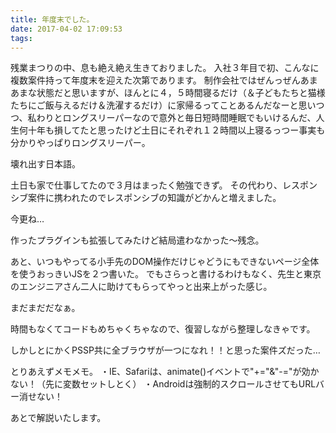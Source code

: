 ```yaml
---
title: 年度末でした。
date: 2017-04-02 17:09:53
tags:
---
```

残業まつりの中、息も絶え絶え生きておりました。
入社３年目で初、こんなに複数案件持って年度末を迎えた次第であります。
制作会社ではぜんっぜんあまあまな状態だと思いますが、ほんとに４，５時間寝るだけ（＆子どもたちと猫様たちにご飯与えるだけ＆洗濯するだけ）に家帰るってことあるんだなーと思いつつ、私わりとロングスリーパーなので意外と毎日短時間睡眠でもいけるんだ、人生何十年も損してたと思ったけど土日にそれぞれ１２時間以上寝るっつー事実も分かりやっぱりロングスリーパー。

壊れ出す日本語。

土日も家で仕事してたので３月はまったく勉強できず。
その代わり、レスポンシブ案件に携われたのでレスポンシブの知識がどかんと増えました。

今更ね…

作ったプラグインも拡張してみたけど結局遣わなかった〜残念。

あと、いつもやってる小手先のDOM操作だけじゃどうにもできないページ全体を使うおっきいJSを２つ書いた。
でもさらっと書けるわけもなく、先生と東京のエンジニアさん二人に助けてもらってやっと出来上がった感じ。

まだまだだなぁ。

時間もなくてコードもめちゃくちゃなので、復習しながら整理しなきゃです。

しかしとにかくPSSP共に全ブラウザが一つになれ！！と思った案件ズだった…

とりあえずメモメモ。
・IE、Safariは、animate()イベントで"+="&"-="が効かない！（先に変数セットしとく）
・Androidは強制的スクロールさせてもURLバー消せない！

あとで解説いたします。
